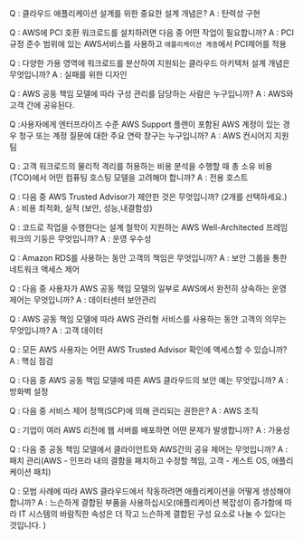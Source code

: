 Q : 클라우드 애플리케이션 설계를 위한 중요한 설계 개념은?
A : 탄력성 구현

Q : AWS에 PCI 호환 워크로드를 설치하려면 다음 중 어떤 작업이 필요합니까?
A : PCI 규정 준수 범위에 있는 AWS서비스를 사용하고 `애플리케이션 계층`에서 PCI제어를 적용

Q : 다양한 가용 영역에 워크로드를 분산하여 지원되는 클라우드 아키텍처 설계 개념은 무엇입니까?
A : 실패를 위한 디자인

Q : AWS 공동 책임 모델에 따라 구성 관리를 담당하는 사람은 누구입니까?
A : AWS와 고객 간에 공유된다.

Q :사용자에게 엔터프라이즈 수준 AWS Support 플랜이 포함된 AWS 계정이 있는 경우 청구 또는 계정 질문에 대한 주요 연락 창구는 누구입니까?
A : AWS 컨시어지 지원팀

Q : 고객 워크로드의 물리적 격리를 허용하는 비용 분석을 수행할 때 총 소유 비용(TCO)에서 어떤 컴퓨팅 호스팅 모델을 고려해야 합니까?
A : 전용 호스트

Q : 다음 중 AWS Trusted Advisor가 제안한 것은 무엇입니까? (2개를 선택하세요.)
A : 비용 최적화, 실적 (보안, 성능,내결함성)

Q : 코드로 작업을 수행한다는 설계 철학이 지원하는 AWS Well-Architected 프레임워크의 기둥은 무엇입니까?
A : 운영 우수성

Q : Amazon RDS를 사용하는 동안 고객의 책임은 무엇입니까?
A : 보안 그룹을 통한 네트워크 액세스 제어

Q : 다음 중 사용자가 AWS 공동 책임 모델의 일부로 AWS에서 완전히 상속하는 운영 제어는 무엇입니까?
A : 데이터센터 보안관리

Q : AWS 공동 책임 모델에 따라 AWS 관리형 서비스를 사용하는 동안 고객의 의무는 무엇입니까?
A : 고객 데이터

Q : 모든 AWS 사용자는 어떤 AWS Trusted Advisor 확인에 액세스할 수 있습니까?
A : 핵심 점검

Q : 다음 중 AWS 공동 책임 모델에 따른 AWS 클라우드의 보안 예는 무엇입니까?
A : 방화벽 설정

Q : 다음 중 서비스 제어 정책(SCP)에 의해 관리되는 권한은?
A : AWS 조직

Q : 기업이 여러 AWS 리전에 웹 서버를 배포하면 어떤 문제가 발생합니까?
A : 가용성

Q : 다음 중 공동 책임 모델에서 클라이언트와 AWS간의 공유 제어는 무엇입니까?
A : 패치 관리(AWS - 인프라 내의 결함을 패치하고 수정할 책임, 고객 - 게스트 OS, 애플리케이션 패치)

Q : 모범 사례에 따라 AWS 클라우드에서 작동하려면 애플리케이션을 어떻게 생성해야 합니까?
A : 느슨하게 결합된 부품을 사용하십시오(애플리케이션 복잡성이 증가함에 따라 IT 시스템의 바람직한 속성은 더 작고 느슨하게 결합된 구성 요소로 나눌 수 있다는 것입니다. )
